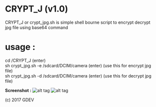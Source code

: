# CRYPT_J (v1.0)
CRYPT_J or crypt_jpg.sh is simple shell bourne script to encrypt decrypt jpg file using base64 command <br>

# usage :
cd /CRYPT_J (enter)<br>
sh crypt_jpg.sh -e /sdcard/DCIM/camera (enter) (use this for encrypt jpg file)<br>
sh crypt_jpg.sh -d /sdcard/DCIM/camera (enter) (use this for decrypt jpg file)<br>

<b>Screenshot :</b>
![alt tag](https://raw.githubusercontent.com/mrSilent0598/CRYPT_J/master/Screenshot_2017-09-04-21-18-12.png)
![alt tag](https://raw.githubusercontent.com/mrSilent0598/CRYPT_J/master/Screenshot_2017-09-04-21-22-05.png)

(c) 2017 GDEV
